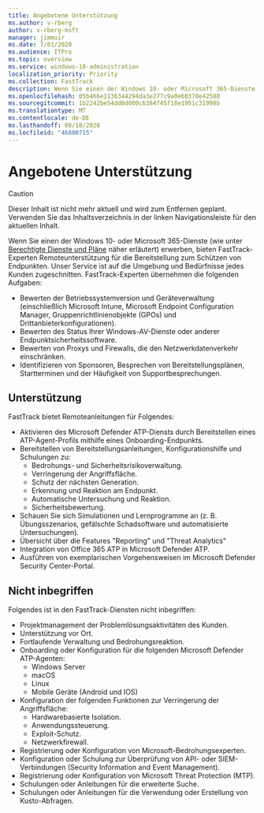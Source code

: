 ```yaml
---
title: Angebotene Unterstützung
ms.author: v-rberg
author: v-rberg-msft
manager: jimmuir
ms.date: 7/01/2020
ms.audience: ITPro
ms.topic: overview
ms.service: windows-10-administration
localization_priority: Priority
ms.collection: FastTrack
description: Wenn Sie einen der Windows 10- oder Microsoft 365-Dienste erwerben, bieten FastTrack-Experten Remoteunterstützung für die Bereitstellung zum Schützen von Endpunkten. Unser Service ist auf die Umgebung und Bedürfnisse jedes Kunden zugeschnitten.
ms.openlocfilehash: 05b466e1136344294da3e277c9a0e60370e42588
ms.sourcegitcommit: 1b2242be54dd0d000c6384f45f18e1951c31998b
ms.translationtype: MT
ms.contentlocale: de-DE
ms.lasthandoff: 08/18/2020
ms.locfileid: "46800715"
---
```

# <a name="assistance-offered"></a>Angebotene Unterstützung  

> [!CAUTION]
> Dieser Inhalt ist nicht mehr aktuell und wird zum Entfernen geplant. Verwenden Sie das Inhaltsverzeichnis in der linken Navigationsleiste für den aktuellen Inhalt.

Wenn Sie einen der Windows 10- oder Microsoft 365-Dienste (wie unter [Berechtigte Dienste und Pläne](M365-eligible-services-and-plans.md) näher erläutert) erwerben, bieten FastTrack-Experten Remoteunterstützung für die Bereitstellung zum Schützen von Endpunkten. Unser Service ist auf die Umgebung und Bedürfnisse jedes Kunden zugeschnitten. FastTrack-Experten übernehmen die folgenden Aufgaben:
- Bewerten der Betriebssystemversion und Geräteverwaltung (einschließlich Microsoft Intune, Microsoft Endpoint Configuration Manager, Gruppenrichtlinienobjekte (GPOs) und Drittanbieterkonfigurationen).
- Bewerten des Status Ihrer Windows-AV-Dienste oder anderer Endpunktsicherheitssoftware.
- Bewerten von Proxys und Firewalls, die den Netzwerkdatenverkehr einschränken.
- Identifizieren von Sponsoren, Besprechen von Bereitstellungsplänen, Startterminen und der Häufigkeit von Supportbesprechungen.

## <a name="assistance"></a>Unterstützung

FastTrack bietet Remoteanleitungen für Folgendes:
- Aktivieren des Microsoft Defender ATP-Diensts durch Bereitstellen eines ATP-Agent-Profils mithilfe eines Onboarding-Endpunkts.
- Bereitstellen von Bereitstellungsanleitungen, Konfigurationshilfe und Schulungen zu:
    - Bedrohungs- und Sicherheitsrisikoverwaltung.
    - Verringerung der Angriffsfläche.
    - Schutz der nächsten Generation.
    - Erkennung und Reaktion am Endpunkt.
    - Automatische Untersuchung und Reaktion.
    - Sicherheitsbewertung.
- Schauen Sie sich Simulationen und Lernprogramme an (z. B. Übungsszenarios, gefälschte Schadsoftware und automatisierte Untersuchungen).
- Übersicht über die Features "Reporting" und "Threat Analytics"
- Integration von Office 365 ATP in Microsoft Defender ATP.
- Ausführen von exemplarischen Vorgehensweisen im Microsoft Defender Security Center-Portal.

## <a name="out-of-scope"></a>Nicht inbegriffen

Folgendes ist in den FastTrack-Diensten nicht inbegriffen:
- Projektmanagement der Problemlösungsaktivitäten des Kunden.
- Unterstützung vor Ort.
- Fortlaufende Verwaltung und Bedrohungsreaktion.
- Onboarding oder Konfiguration für die folgenden Microsoft Defender ATP-Agenten:
   - Windows Server
   - macOS
   - Linux
   - Mobile Geräte (Android und IOS)
- Konfiguration der folgenden Funktionen zur Verringerung der Angriffsfläche:
    - Hardwarebasierte Isolation.
    - Anwendungssteuerung.
    - Exploit-Schutz.
    - Netzwerkfirewall.
- Registrierung oder Konfiguration von Microsoft-Bedrohungsexperten.
- Konfiguration oder Schulung zur Überprüfung von API- oder SIEM-Verbindungen (Security Information and Event Management).
- Registrierung oder Konfiguration von Microsoft Threat Protection (MTP).
- Schulungen oder Anleitungen für die erweiterte Suche.
- Schulungen oder Anleitungen für die Verwendung oder Erstellung von Kusto-Abfragen.
